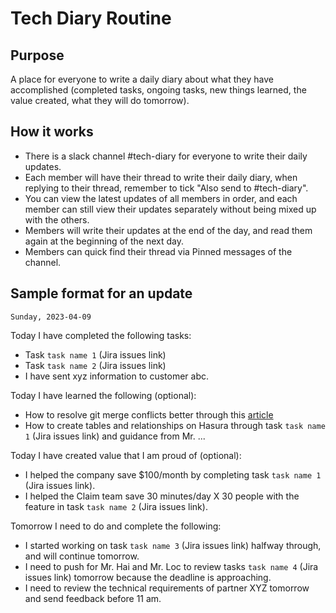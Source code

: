 # Tech Diary Routine

## Purpose

A place for everyone to write a daily diary about what they have accomplished (completed tasks, ongoing tasks, new things learned, the value created, what they will do tomorrow).

## How it works

- There is a slack channel #tech-diary for everyone to write their daily updates.
- Each member will have their thread to write their daily diary, when replying to their thread, remember to tick "Also send to #tech-diary".
- You can view the latest updates of all members in order, and each member can still view their updates separately without being mixed up with the others.
- Members will write their updates at the end of the day, and read them again at the beginning of the next day.
- Members can quick find their thread via Pinned messages of the channel.

## Sample format for an update

`Sunday, 2023-04-09`

Today I have completed the following tasks:

- Task `task name 1` (Jira issues link)
- Task `task name 2` (Jira issues link)
- I have sent xyz information to customer abc.

Today I have learned the following (optional):

- How to resolve git merge conflicts better through this [article](link)
- How to create tables and relationships on Hasura through task `task name 1` (Jira issues link) and guidance from Mr. ...

Today I have created value that I am proud of (optional):

- I helped the company save $100/month by completing task `task name 1` (Jira issues link).
- I helped the Claim team save 30 minutes/day X 30 people with the feature in task `task name 2` (Jira issues link).

Tomorrow I need to do and complete the following:

- I started working on task `task name 3` (Jira issues link) halfway through, and will continue tomorrow.
- I need to push for Mr. Hai and Mr. Loc to review tasks `task name 4` (Jira issues link) tomorrow because the deadline is approaching.
- I need to review the technical requirements of partner XYZ tomorrow and send feedback before 11 am.
